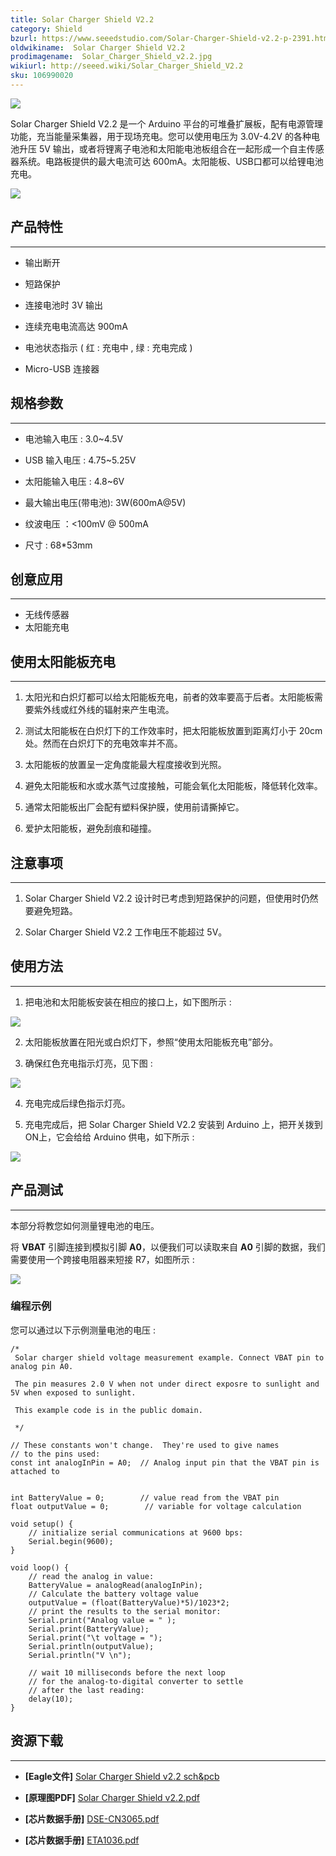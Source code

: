 ```yaml
---
title: Solar Charger Shield V2.2
category: Shield
bzurl: https://www.seeedstudio.com/Solar-Charger-Shield-v2.2-p-2391.html
oldwikiname:  Solar Charger Shield V2.2
prodimagename:  Solar_Charger_Shield_v2.2.jpg
wikiurl: http://seeed.wiki/Solar_Charger_Shield_V2.2
sku: 106990020
---
```

![](https://github.com/SeeedDocument/Solar_Charger_Shield_V2.2/raw/master/img/Solar_Charger_Shield_v2.2.jpg)

Solar Charger Shield V2.2 是一个 Arduino 平台的可堆叠扩展板，配有电源管理功能，充当能量采集器，用于现场充电。您可以使用电压为 3.0V-4.2V 的各种电池升压 5V 输出，或者将锂离子电池和太阳能电池板组合在一起形成一个自主传感器系统。电路板提供的最大电流可达 600mA。太阳能板、USB口都可以给锂电池充电。

[![](https://github.com/SeeedDocument/wiki_chinese/raw/master/docs/images/click_to_buy.PNG)](https://item.taobao.com/item.htm?spm=a230r.1.14.15.32ccc9e8QuwOWZ&id=45456743177&ns=1&abbucket=1#detail)

##   产品特性
---
*   输出断开

*   短路保护

*   连接电池时 3V 输出

*   连续充电电流高达 900mA

*   电池状态指示 ( 红 : 充电中 , 绿 : 充电完成 )

*   Micro-USB 连接器

##   规格参数
---
*   电池输入电压 : 3.0~4.5V

*   USB 输入电压 : 4.75~5.25V

*   太阳能输入电压 : 4.8~6V

*   最大输出电压(带电池): 3W(600mA@5V)

*   纹波电压 ：&lt;100mV @ 500mA

*   尺寸 : 68*53mm

##   创意应用
---
*   无线传感器
*   太阳能充电

##  使用太阳能板充电
---
1) 太阳光和白炽灯都可以给太阳能板充电，前者的效率要高于后者。太阳能板需要紫外线或红外线的辐射来产生电流。

2) 测试太阳能板在白炽灯下的工作效率时，把太阳能板放置到距离灯小于 20cm 处。然而在白炽灯下的充电效率并不高。

3) 太阳能板的放置呈一定角度能最大程度接收到光照。

4) 避免太阳能板和水或水蒸气过度接触，可能会氧化太阳能板，降低转化效率。

5) 通常太阳能板出厂会配有塑料保护膜，使用前请撕掉它。

6) 爱护太阳能板，避免刮痕和碰撞。

##   注意事项
---
1) Solar Charger Shield V2.2 设计时已考虑到短路保护的问题，但使用时仍然要避免短路。

2) Solar Charger Shield V2.2 工作电压不能超过 5V。

##   使用方法
---
1) 把电池和太阳能板安装在相应的接口上，如下图所示 :

![](https://github.com/SeeedDocument/Solar_Charger_Shield_V2.2/raw/master/img/Solar_Charger_Shield_v2.2_inputs.jpg)



2) 太阳能板放置在阳光或白炽灯下，参照“使用太阳能板充电”部分。

3) 确保红色充电指示灯亮，见下图 :

![](https://github.com/SeeedDocument/Solar_Charger_Shield_V2.2/raw/master/img/Solar_Charger_Shield_v2.2_charging.jpg)

4) 充电完成后绿色指示灯亮。

5) 充电完成后，把 Solar Charger Shield V2.2 安装到 Arduino 上，把开关拨到ON上，它会给给 Arduino 供电，如下所示 :

![](https://github.com/SeeedDocument/Solar_Charger_Shield_V2.2/raw/master/img/Solar-Charger-Shield-v2.2_power-arduino.jpg)

##   产品测试
---
本部分将教您如何测量锂电池的电压。

将 **VBAT** 引脚连接到模拟引脚 **A0**，以便我们可以读取来自 **A0** 引脚的数据，我们需要使用一个跨接电阻器来短接 R7，如图所示 :

![](https://github.com/SeeedDocument/Solar_Charger_Shield_V2.2/raw/master/img/Solar_Charger_Shield_v2.2_shortR7.jpg)

###   编程示例

您可以通过以下示例测量电池的电压 :
```
/*
 Solar charger shield voltage measurement example. Connect VBAT pin to analog pin A0.

 The pin measures 2.0 V when not under direct exposre to sunlight and 5V when exposed to sunlight.

 This example code is in the public domain.

 */

// These constants won't change.  They're used to give names
// to the pins used:
const int analogInPin = A0;  // Analog input pin that the VBAT pin is attached to


int BatteryValue = 0;        // value read from the VBAT pin
float outputValue = 0;        // variable for voltage calculation

void setup() {
    // initialize serial communications at 9600 bps:
    Serial.begin(9600);
}

void loop() {
    // read the analog in value:
    BatteryValue = analogRead(analogInPin);
    // Calculate the battery voltage value
    outputValue = (float(BatteryValue)*5)/1023*2;
    // print the results to the serial monitor:
    Serial.print("Analog value = " );
    Serial.print(BatteryValue);
    Serial.print("\t voltage = ");
    Serial.println(outputValue);
    Serial.println("V \n");

    // wait 10 milliseconds before the next loop
    // for the analog-to-digital converter to settle
    // after the last reading:
    delay(10);
}
```
##  资源下载
---
- **[Eagle文件]** [Solar Charger Shield v2.2 sch&amp;pcb](https://github.com/SeeedDocument/Solar_Charger_Shield_V2.2/raw/master/res/Solar_Charger_Shield_v2.2_sch_pcb.zip)

- **[原理图PDF]** [Solar Charger Shield v2.2.pdf](https://github.com/SeeedDocument/Solar_Charger_Shield_V2.2/raw/master/res/Solar%20Charger%20Shield%20v2.2.pdf)
- **[芯片数据手册]** [DSE-CN3065.pdf](https://github.com/SeeedDocument/Solar_Charger_Shield_V2.2/raw/master/res/DSE-CN3065.pdf)

- **[芯片数据手册]** [ETA1036.pdf](https://github.com/SeeedDocument/Solar_Charger_Shield_V2.2/raw/master/res/ETA1036.pdf)

